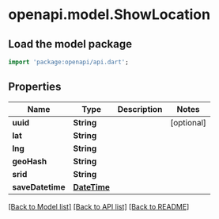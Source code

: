 # openapi.model.ShowLocation

## Load the model package
```dart
import 'package:openapi/api.dart';
```

## Properties
Name | Type | Description | Notes
------------ | ------------- | ------------- | -------------
**uuid** | **String** |  | [optional] 
**lat** | **String** |  | 
**lng** | **String** |  | 
**geoHash** | **String** |  | 
**srid** | **String** |  | 
**saveDatetime** | [**DateTime**](DateTime.md) |  | 

[[Back to Model list]](../README.md#documentation-for-models) [[Back to API list]](../README.md#documentation-for-api-endpoints) [[Back to README]](../README.md)



